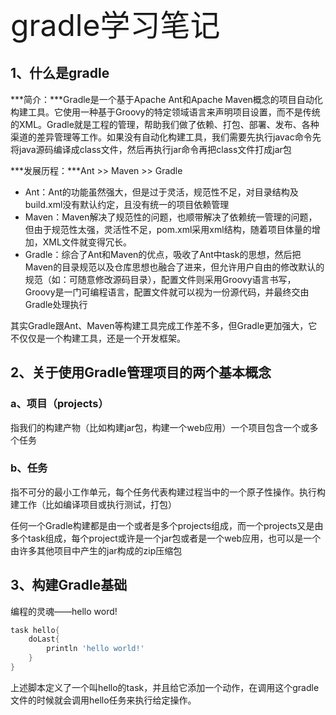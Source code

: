 <font size=8>gradle学习笔记</font>

## 1、什么是gradle

***简介：***Gradle是一个基于Apache Ant和Apache Maven概念的项目自动化构建工具。它使用一种基于Groovy的特定领域语言来声明项目设置，而不是传统的XML。Gradle就是工程的管理，帮助我们做了依赖、打包、部署、发布、各种渠道的差异管理等工作。如果没有自动化构建工具，我们需要先执行javac命令先将java源码编译成class文件，然后再执行jar命令再把class文件打成jar包

***发展历程：***Ant  >> Maven >> Gradle

- Ant：Ant的功能虽然强大，但是过于灵活，规范性不足，对目录结构及build.xml没有默认约定，且没有统一的项目依赖管理
- Maven：Maven解决了规范性的问题，也顺带解决了依赖统一管理的问题，但由于规范性太强，灵活性不足，pom.xml采用xml结构，随着项目体量的增加，XML文件就变得冗长。
- Gradle：综合了Ant和Maven的优点，吸收了Ant中task的思想，然后把Maven的目录规范以及仓库思想也融合了进来，但允许用户自由的修改默认的规范（如：可随意修改源码目录），配置文件则采用Groovy语言书写，Groovy是一门可编程语言，配置文件就可以视为一份源代码，并最终交由Gradle处理执行

其实Gradle跟Ant、Maven等构建工具完成工作差不多，但Gradle更加强大，它不仅仅是一个构建工具，还是一个开发框架。

## 2、关于使用Gradle管理项目的两个基本概念

### a、项目（projects）

指我们的构建产物（比如构建jar包，构建一个web应用）一个项目包含一个或多个任务

### b、任务

指不可分的最小工作单元，每个任务代表构建过程当中的一个原子性操作。执行构建工作（比如编译项目或执行测试，打包）

任何一个Gradle构建都是由一个或者是多个projects组成，而一个projects又是由多个task组成，每个project或许是一个jar包或者是一个web应用，也可以是一个由许多其他项目中产生的jar构成的zip压缩包

## 3、构建Gradle基础

编程的灵魂——hello word!

```groovy
task hello{
    doLast{
        println 'hello world!'
    }
}
```

上述脚本定义了一个叫hello的task，并且给它添加一个动作，在调用这个gradle文件的时候就会调用hello任务来执行给定操作。

















































































